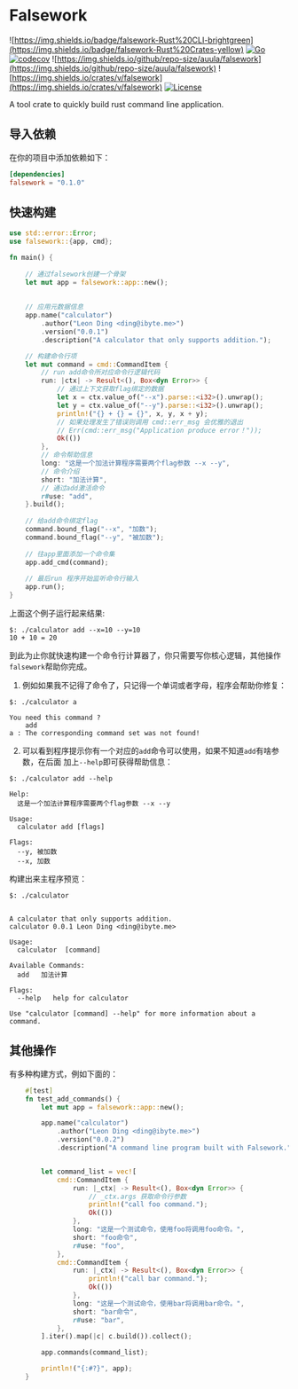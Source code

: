 # Falsework 

![https://img.shields.io/badge/falsework-Rust%20CLI-brightgreen](https://img.shields.io/badge/falsework-Rust%20Crates-yellow)
[![Go](https://github.com/higker/falsework/actions/workflows/coverage.yml/badge.svg?event=push)](https://github.com/auula/falsework/actions/workflows/coverage.yml)
[![codecov](https://codecov.io/gh/auula/falsework/branch/main/graph/badge.svg?token=22QKRI2IFE)](https://codecov.io/gh/auula/falsework)
![https://img.shields.io/github/repo-size/auula/falsework](https://img.shields.io/github/repo-size/auula/falsework)
![https://img.shields.io/crates/v/falsework](https://img.shields.io/crates/v/falsework)
[![License](https://img.shields.io/badge/license-MIT-db5149.svg)](https://github.com/higker/falsework/blob/master/LICENSE)

A tool crate to quickly build rust command line application.


## 导入依赖

在你的项目中添加依赖如下：

```toml
[dependencies]
falsework = "0.1.0"
```


## 快速构建

```rust
use std::error::Error;
use falsework::{app, cmd};

fn main() {
    
    // 通过falsework创建一个骨架
    let mut app = falsework::app::new();
    
    
    // 应用元数据信息
    app.name("calculator")
        .author("Leon Ding <ding@ibyte.me>")
        .version("0.0.1")
        .description("A calculator that only supports addition.");

    // 构建命令行项
    let mut command = cmd::CommandItem {
        // run add命令所对应命令行逻辑代码
        run: |ctx| -> Result<(), Box<dyn Error>> {
            // 通过上下文获取flag绑定的数据
            let x = ctx.value_of("--x").parse::<i32>().unwrap();
            let y = ctx.value_of("--y").parse::<i32>().unwrap();
            println!("{} + {} = {}", x, y, x + y);
            // 如果处理发生了错误则调用 cmd::err_msg 会优雅的退出
            // Err(cmd::err_msg("Application produce error！"));
            Ok(())
        },
        // 命令帮助信息
        long: "这是一个加法计算程序需要两个flag参数 --x --y",
        // 命令介绍
        short: "加法计算",
        // 通过add激活命令
        r#use: "add",
    }.build();
    
    // 给add命令绑定flag
    command.bound_flag("--x", "加数");
    command.bound_flag("--y", "被加数");
    
    // 往app里面添加一个命令集
    app.add_cmd(command);
    
    // 最后run 程序开始监听命令行输入
    app.run();
}
```

上面这个例子运行起来结果:

```shell
$: ./calculator add --x=10 --y=10
10 + 10 = 20
```

到此为止你就快速构建一个命令行计算器了，你只需要写你核心逻辑，其他操作`falsework`帮助你完成。

1. 例如如果我不记得了命令了，只记得一个单词或者字母，程序会帮助你修复：

```shell
$: ./calculator a

You need this command ?
	add
a : The corresponding command set was not found!
```
2. 可以看到程序提示你有一个对应的`add`命令可以使用，如果不知道`add`有啥参数，在后面
加上`--help`即可获得帮助信息：

```shell
$: ./calculator add --help

Help:
  这是一个加法计算程序需要两个flag参数 --x --y

Usage:
  calculator add [flags]

Flags:
  --y, 被加数
  --x, 加数
```
构建出来主程序预览：

```shell
$: ./calculator


A calculator that only supports addition.
calculator 0.0.1 Leon Ding <ding@ibyte.me>

Usage:
  calculator  [command]

Available Commands:
  add	加法计算

Flags:
  --help   help for calculator

Use "calculator [command] --help" for more information about a command.
```

## 其他操作
有多种构建方式，例如下面的：

```rust
    #[test]
    fn test_add_commands() {
        let mut app = falsework::app::new();

        app.name("calculator")
            .author("Leon Ding <ding@ibyte.me>")
            .version("0.0.2")
            .description("A command line program built with Falsework.");


        let command_list = vec![
            cmd::CommandItem {
                run: |_ctx| -> Result<(), Box<dyn Error>> {
                    // _ctx.args 获取命令行参数
                    println!("call foo command.");
                    Ok(())
                },
                long: "这是一个测试命令，使用foo将调用foo命令。",
                short: "foo命令",
                r#use: "foo",
            },
            cmd::CommandItem {
                run: |_ctx| -> Result<(), Box<dyn Error>> {
                    println!("call bar command.");
                    Ok(())
                },
                long: "这是一个测试命令，使用bar将调用bar命令。",
                short: "bar命令",
                r#use: "bar",
            },
        ].iter().map(|c| c.build()).collect();

        app.commands(command_list);

        println!("{:#?}", app);
    }
```
